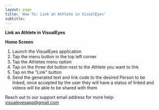 ```yaml
---
layout: page
title: 'How To: Link an Athlete in VisualEyes'
subtitle: 
---
```


**Link an Athlete in VisualEyes**

**Home Screen**
1. Launch the VisualEyes application
2. Tap the menu button in the top left corner
3. Tap the Athletes menu option
4. Tap on the three dot button next to the Athlete you want to link
5. Tap on the "Link" button
6. Send the generated text and link code to the desired Person to be linked, once accepted by the user they will have a status of linked and videos will be able to be shared with them

Reach out to our support email address for more help: <visualeyesapp@gmail.com>
